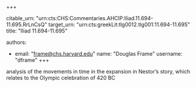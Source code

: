 +++


citable_urn: "urn:cts:CHS:Commentaries.AHCIP:Iliad.11.694-11.695.RrLnCsQ"
target_urn: "urn:cts:greekLit:tlg0012.tlg001:11.694-11.695"
title: "Iliad 11.694-11.695"

authors:
- email: "frame@chs.harvard.edu"
  name: "Douglas Frame"
  username: "dframe"
+++

<p>analysis of the movements in time in the expansion in Nestor’s story, which relates to the Olympic celebration of 420 BC</p>